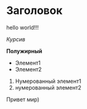 # Заголовок

hello world!!!

*Курсив*

**Полужирный**

* Элемент1
* Элемент2

1. Нумерованный элемент1
2. нумерованный элемент2

Привет мир)
